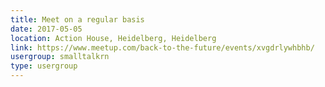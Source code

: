 ```yaml
---
title: Meet on a regular basis
date: 2017-05-05
location: Action House, Heidelberg, Heidelberg
link: https://www.meetup.com/back-to-the-future/events/xvgdrlywhbhb/
usergroup: smalltalkrn
type: usergroup
---
```

